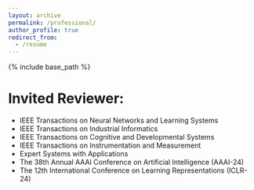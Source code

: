 ```yaml
---
layout: archive
permalink: /professional/
author_profile: true
redirect_from:
  - /resume
---
```


{% include base_path %}


Invited Reviewer:
======

- IEEE Transactions on Neural Networks and Learning Systems
- IEEE Transactions on Industrial Informatics
- IEEE Transactions on Cognitive and Developmental Systems
- IEEE Transactions on Instrumentation and Measurement
- Expert Systems with Applications
- The 38th Annual AAAI Conference on Artificial Intelligence (AAAI-24)
- The 12th International Conference on Learning Representations (ICLR-24)
